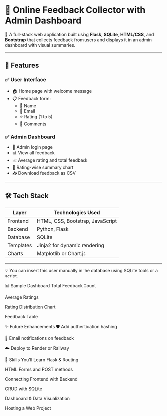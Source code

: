 # 📝 Online Feedback Collector with Admin Dashboard

🚀 A full-stack web application built using **Flask**, **SQLite**, **HTML/CSS**, and **Bootstrap** that collects feedback from users and displays it in an admin dashboard with visual summaries.

---

## 📌 Features

### ✅ User Interface
- 🏠 Home page with welcome message
- 📋 Feedback form:
  - 🙍 Name
  - 📧 Email
  - ⭐ Rating (1 to 5)
  - 💬 Comments

### ✅ Admin Dashboard
- 🔐 Admin login page
- 📊 View all feedback
- 📈 Average rating and total feedback
- 🧮 Rating-wise summary chart
- 📥 Download feedback as CSV

---

## 🛠️ Tech Stack

| Layer      | Technologies Used                              |
|------------|-------------------------------------------------|
| Frontend   | HTML, CSS, Bootstrap, JavaScript                |
| Backend    | Python, Flask                                   |
| Database   | SQLite                                          |
| Templates  | Jinja2 for dynamic rendering                    |
| Charts     | Matplotlib or Chart.js                          |

---



💡 You can insert this user manually in the database using SQLite tools or a script.

📊 Sample Dashboard
Total Feedback Count

Average Ratings

Rating Distribution Chart

Feedback Table

✨ Future Enhancements
🛡️ Add authentication hashing

📧 Email notifications on feedback

☁️ Deploy to Render or Railway

🧠 Skills You’ll Learn
Flask & Routing

HTML Forms and POST methods

Connecting Frontend with Backend

CRUD with SQLite

Dashboard & Data Visualization

Hosting a Web Project
